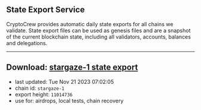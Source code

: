 ## State Export Service
CryptoCrew provides automatic daily state exports for all chains we validate. State export files can be used as genesis files and are a snapshot of the current blockchain state, including all validators, accounts, balances and delegations.

---
**Download: [stargaze-1 state export](https://dl.ccvalidators.com/SERVICE/stargaze/stargaze-1_export_11014736.json)**
---

- last updated: Tue Nov 21 2023 07:02:05
- chain id: `stargaze-1`
- export height: `11014736`
- use for: airdrops, local tests, chain recovery
